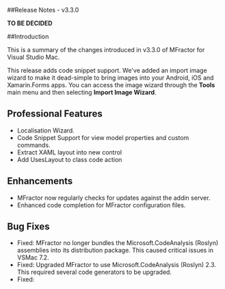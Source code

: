 ##Release Notes - v3.3.0

**TO BE DECIDED**

##Introduction

This is a summary of the changes introduced in v3.3.0 of MFractor for Visual Studio Mac.

This release adds code snippet support. We've added an import image wizard to make it dead-simple to bring images into your Android, iOS and Xamarin.Forms apps. You can access the image wizard through the **Tools** main menu and then selecting **Import Image Wizard**.

## Professional Features

 - Localisation Wizard.
 - Code Snippet Support for view model properties and custom commands.
 - Extract XAML layout into new control
 - Add UsesLayout to class code action

## Enhancements

 - MFractor now regularly checks for updates against the addin server.
 - Enhanced code completion for MFractor configuration files.

## Bug Fixes

 - Fixed: MFractor no longer bundles the Microsoft.CodeAnalysis (Roslyn) assemblies into its distribution package. This caused critical issues in VSMac 7.2.
 - Fixed: Upgraded MFractor to use Microsoft.CodeAnalysis (Roslyn) 2.3. This required several code generators to be upgraded.
 - Fixed:
